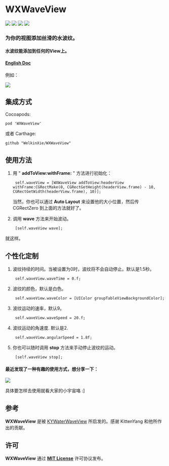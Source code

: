 # WXWaveView

[![](https://img.shields.io/badge/platform-iOS-orange.svg)](https://developer.apple.com/ios/)
[![](https://img.shields.io/badge/pod-1.0.1-brightgreen.svg)](https://github.com/CocoaPods/CocoaPods)
[![](https://img.shields.io/badge/carthage-compatible-red.svg)](https://github.com/Carthage/Carthage)
[![](https://img.shields.io/badge/license-MIT-blue.svg)](https://github.com/WelkinXie/WXWaveView/blob/master/README.md)

### 为你的视图添加丝滑的水波纹。

#### 水波纹能添加到任何的View上。

#### [English Doc](https://github.com/WelkinXie/WXWaveView/blob/master/README.md)

例如：

![](https://raw.githubusercontent.com/WelkinXie/WXWaveView/master/wave.gif)

## 集成方式
Cocoapods:

```
pod 'WXWaveView'
```

或者 Carthage:

```
github "WelkinXie/WXWaveView"
```

## 使用方法
1. 用 " **addToView:withFrame:** " 方法进行初始化：
		
		self.waveView = [WXWaveView addToView:headerView withFrame:CGRectMake(0, CGRectGetHeight(headerView.frame) - 10, CGRectGetWidth(headerView.frame), 10)];

	当然，你也可以通过 __Auto Layout__ 来设置他的大小位置，然后传 CGRectZero 到上面的方法就好了。
		
2. 调用 **wave** 方法来开始波动。

		[self.waveView wave];

就这样。

## 个性化定制
1. 波纹持续的时间。当被设置为0时，波纹将不会自动停止。默认是1.5秒。

	    self.waveView.waveTime = 0.f;  
	    
2. 波纹的颜色，默认是白色。
	    
	    self.waveView.waveColor = [UIColor groupTableViewBackgroundColor];
	   	
3. 波纹运动的速率，默认9。

	    self.waveView.waveSpeed = 20.f;
	    
4. 波纹运动的角速度. 默认是2.

		self.waveView.angularSpeed = 1.8f;
	    
5. 你也可以随时调用 **stop** 方法来手动停止波纹的运动。

		[self.waveView stop];
		
#### 最近发现了一种有趣的使用方式，想分享一下：

![](https://raw.githubusercontent.com/WelkinXie/WXWaveView/master/wave2.gif)

具体要怎样去使用就看大家的小宇宙咯 :]
	    
## 参考
**WXWaveView** 是被 [KYWaterWaveView](https://github.com/KittenYang/KYWaterWaveView) 所启发的。感谢 KittenYang 和他所作出的贡献。

## 许可
**WXWaveView** 通过 [**MIT License**](https://github.com/WelkinXie/WXWaveView/blob/master/LICENSE) 许可协议发布。